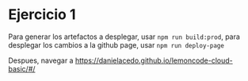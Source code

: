 # Ejercicio 1

Para generar los artefactos a desplegar, usar `npm run build:prod`, para desplegar los cambios a la github page, usar `npm run deploy-page`

Despues, navegar a https://danielacedo.github.io/lemoncode-cloud-basic/#/
